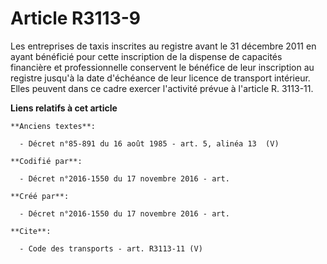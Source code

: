 # Article R3113-9

Les entreprises de taxis inscrites au registre avant le 31 décembre 2011 en ayant bénéficié pour cette inscription de la
dispense de capacités financière et professionnelle conservent le bénéfice de leur inscription au registre jusqu'à la date
d'échéance de leur licence de transport intérieur. Elles peuvent dans ce cadre exercer l'activité prévue à l'article R.
3113-11.

**Liens relatifs à cet article**

	**Anciens textes**:

	  - Décret n°85-891 du 16 août 1985 - art. 5, alinéa 13  (V)

	**Codifié par**:

	  - Décret n°2016-1550 du 17 novembre 2016 - art.

	**Créé par**:

	  - Décret n°2016-1550 du 17 novembre 2016 - art.

	**Cite**:

	  - Code des transports - art. R3113-11 (V)
